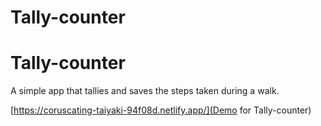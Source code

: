 # Tally-counter
# Tally-counter
A simple app that tallies and saves the steps taken during a walk.

[https://coruscating-taiyaki-94f08d.netlify.app/](Demo for Tally-counter)